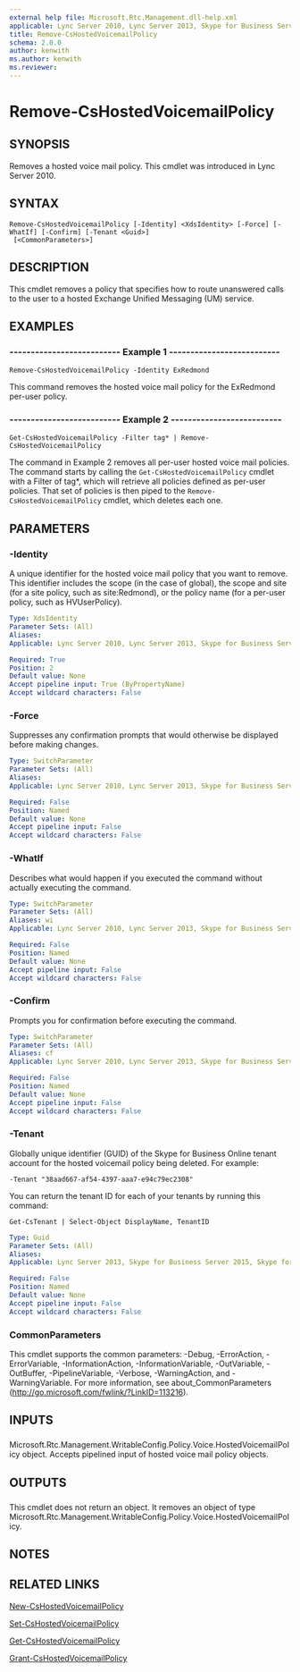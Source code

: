 ```yaml
---
external help file: Microsoft.Rtc.Management.dll-help.xml
applicable: Lync Server 2010, Lync Server 2013, Skype for Business Server 2015, Skype for Business Server 2019
title: Remove-CsHostedVoicemailPolicy
schema: 2.0.0
author: kenwith
ms.author: kenwith
ms.reviewer:
---
```


# Remove-CsHostedVoicemailPolicy

## SYNOPSIS
Removes a hosted voice mail policy.
This cmdlet was introduced in Lync Server 2010.


## SYNTAX

```
Remove-CsHostedVoicemailPolicy [-Identity] <XdsIdentity> [-Force] [-WhatIf] [-Confirm] [-Tenant <Guid>]
 [<CommonParameters>]
```

## DESCRIPTION
This cmdlet removes a policy that specifies how to route unanswered calls to the user to a hosted Exchange Unified Messaging (UM) service.


## EXAMPLES

### -------------------------- Example 1 --------------------------
```
Remove-CsHostedVoicemailPolicy -Identity ExRedmond
```

This command removes the hosted voice mail policy for the ExRedmond per-user policy.


### -------------------------- Example 2 --------------------------
```
Get-CsHostedVoicemailPolicy -Filter tag* | Remove-CsHostedVoicemailPolicy
```

The command in Example 2 removes all per-user hosted voice mail policies.
The command starts by calling the `Get-CsHostedVoicemailPolicy` cmdlet with a Filter of tag*, which will retrieve all policies defined as per-user policies.
That set of policies is then piped to the `Remove-CsHostedVoicemailPolicy` cmdlet, which deletes each one.


## PARAMETERS

### -Identity
A unique identifier for the hosted voice mail policy that you want to remove.
This identifier includes the scope (in the case of global), the scope and site (for a site policy, such as site:Redmond), or the policy name (for a per-user policy, such as HVUserPolicy).

```yaml
Type: XdsIdentity
Parameter Sets: (All)
Aliases: 
Applicable: Lync Server 2010, Lync Server 2013, Skype for Business Server 2015, Skype for Business Server 2019

Required: True
Position: 2
Default value: None
Accept pipeline input: True (ByPropertyName)
Accept wildcard characters: False
```

### -Force
Suppresses any confirmation prompts that would otherwise be displayed before making changes.

```yaml
Type: SwitchParameter
Parameter Sets: (All)
Aliases: 
Applicable: Lync Server 2010, Lync Server 2013, Skype for Business Server 2015, Skype for Business Server 2019

Required: False
Position: Named
Default value: None
Accept pipeline input: False
Accept wildcard characters: False
```

### -WhatIf
Describes what would happen if you executed the command without actually executing the command.

```yaml
Type: SwitchParameter
Parameter Sets: (All)
Aliases: wi
Applicable: Lync Server 2010, Lync Server 2013, Skype for Business Server 2015, Skype for Business Server 2019

Required: False
Position: Named
Default value: None
Accept pipeline input: False
Accept wildcard characters: False
```

### -Confirm
Prompts you for confirmation before executing the command.

```yaml
Type: SwitchParameter
Parameter Sets: (All)
Aliases: cf
Applicable: Lync Server 2010, Lync Server 2013, Skype for Business Server 2015, Skype for Business Server 2019

Required: False
Position: Named
Default value: None
Accept pipeline input: False
Accept wildcard characters: False
```

### -Tenant
Globally unique identifier (GUID) of the Skype for Business Online tenant account for the hosted voicemail policy being deleted.
For example:

`-Tenant "38aad667-af54-4397-aaa7-e94c79ec2308"`

You can return the tenant ID for each of your tenants by running this command:

`Get-CsTenant | Select-Object DisplayName, TenantID`


```yaml
Type: Guid
Parameter Sets: (All)
Aliases: 
Applicable: Lync Server 2013, Skype for Business Server 2015, Skype for Business Server 2019

Required: False
Position: Named
Default value: None
Accept pipeline input: False
Accept wildcard characters: False
```

### CommonParameters
This cmdlet supports the common parameters: -Debug, -ErrorAction, -ErrorVariable, -InformationAction, -InformationVariable, -OutVariable, -OutBuffer, -PipelineVariable, -Verbose, -WarningAction, and -WarningVariable. For more information, see about_CommonParameters (http://go.microsoft.com/fwlink/?LinkID=113216).

## INPUTS

###  
Microsoft.Rtc.Management.WritableConfig.Policy.Voice.HostedVoicemailPolicy object.
Accepts pipelined input of hosted voice mail policy objects.

## OUTPUTS

###  
This cmdlet does not return an object.
It removes an object of type Microsoft.Rtc.Management.WritableConfig.Policy.Voice.HostedVoicemailPolicy.

## NOTES

## RELATED LINKS

[New-CsHostedVoicemailPolicy](New-CsHostedVoicemailPolicy.md)

[Set-CsHostedVoicemailPolicy](Set-CsHostedVoicemailPolicy.md)

[Get-CsHostedVoicemailPolicy](Get-CsHostedVoicemailPolicy.md)

[Grant-CsHostedVoicemailPolicy](Grant-CsHostedVoicemailPolicy.md)

